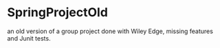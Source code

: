 # SpringProjectOld
an old version of a group project done with Wiley Edge, missing features and Junit tests.
